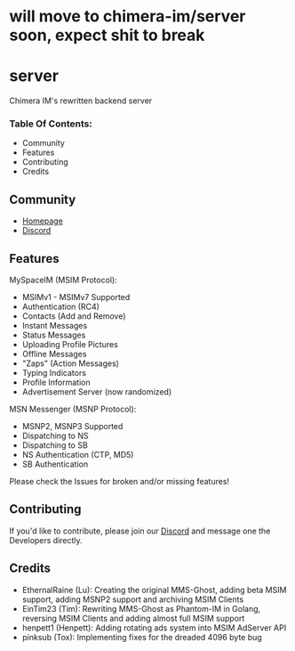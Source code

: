 # will move to chimera-im/server soon, expect shit to break

# server
Chimera IM's rewritten backend server

### Table Of Contents:
* Community
* Features
* Contributing
* Credits

## Community
* [Homepage](https://chimera.im)
* [Discord](https://discord.gg/UPHUsumXVM)

## Features

MySpaceIM (MSIM Protocol):
* MSIMv1 - MSIMv7 Supported
* Authentication (RC4)
* Contacts (Add and Remove)
* Instant Messages
* Status Messages
* Uploading Profile Pictures
* Offline Messages
* "Zaps" (Action Messages)
* Typing Indicators
* Profile Information
* Advertisement Server (now randomized)

MSN Messenger (MSNP Protocol):
* MSNP2, MSNP3 Supported
* Dispatching to NS
* Dispatching to SB
* NS Authentication (CTP, MD5)
* SB Authentication

Please check the Issues for broken and/or missing features!

## Contributing

If you'd like to contribute, please join our [Discord](https://discord.gg/UPHUsumXVM) and message one the Developers directly.

## Credits
* EthernalRaine (Lu): Creating the original MMS-Ghost, adding beta MSIM support, adding MSNP2 support and archiving MSIM Clients
* EinTim23 (Tim): Rewriting MMS-Ghost as Phantom-IM in Golang, reversing MSIM Clients and adding almost full MSIM support
* henpett1 (Henpett): Adding rotating ads system into MSIM AdServer API
* pinksub (Tox): Implementing fixes for the dreaded 4096 byte bug
